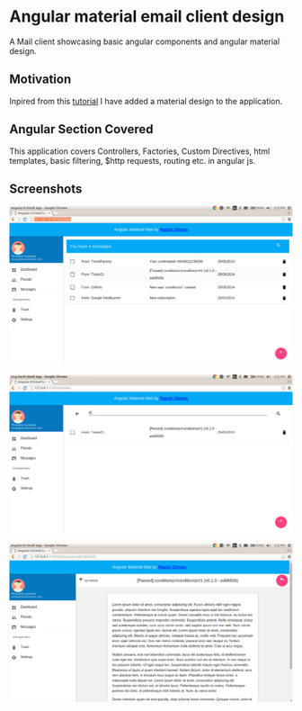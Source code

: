 # Angular material email client design
A Mail client showcasing basic angular components and angular material design. 

## Motivation

Inpired from this [tutorial](https://www.thinkful.com/learn/angularjs-tutorial-build-a-gmail-clone/)  I have added a material design to the application. 

## Angular Section Covered

This application covers Controllers, Factories, Custom Directives, html templates, basic filtering, $http requests, routing etc. in angular js. 

## Screenshots

![alt text](screenshots/mainPage.png "Main page")

![alt text](screenshots/search.png "Using Search")

![alt text](screenshots/email.png "Email page")